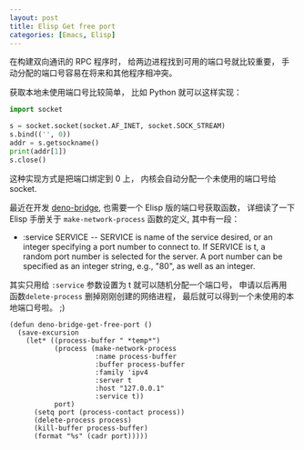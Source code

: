 ```yaml
---
layout: post
title: Elisp Get free port
categories: [Emacs, Elisp]
---
```


在构建双向通讯的 RPC 程序时， 给两边进程找到可用的端口号就比较重要， 手动分配的端口号容易在将来和其他程序相冲突。

获取本地未使用端口号比较简单， 比如 Python 就可以这样实现：

```python
import socket

s = socket.socket(socket.AF_INET, socket.SOCK_STREAM)
s.bind(('', 0))
addr = s.getsockname()
print(addr[1])
s.close()
```

这种实现方式是把端口绑定到 0 上， 内核会自动分配一个未使用的端口号给 socket.

最近在开发 [deno-bridge](https://github.com/manateelazycat/deno-bridge), 也需要一个 Elisp 版的端口号获取函数， 详细读了一下 Elisp 手册关于 `make-network-process` 函数的定义, 其中有一段：

* :service SERVICE -- SERVICE is name of the service desired, or an
integer specifying a port number to connect to.  If SERVICE is t,
a random port number is selected for the server.  A port number can
be specified as an integer string, e.g., "80", as well as an integer.

其实只用给 `:service` 参数设置为 t 就可以随机分配一个端口号， 申请以后再用 函数`delete-process` 删掉刚刚创建的网络进程， 最后就可以得到一个未使用的本地端口号啦。 ;)

```elisp
(defun deno-bridge-get-free-port ()
  (save-excursion
    (let* ((process-buffer " *temp*")
           (process (make-network-process
                     :name process-buffer
                     :buffer process-buffer
                     :family 'ipv4
                     :server t
                     :host "127.0.0.1"
                     :service t))
           port)
      (setq port (process-contact process))
      (delete-process process)
      (kill-buffer process-buffer)
      (format "%s" (cadr port)))))
```      

